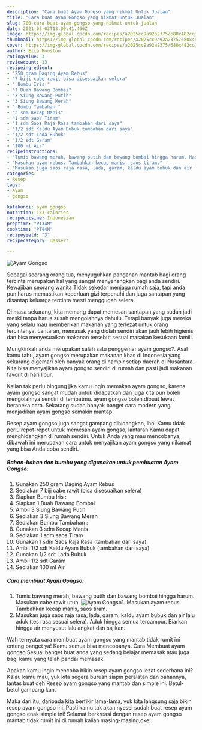 ```yaml
---
description: "Cara buat Ayam Gongso yang nikmat Untuk Jualan"
title: "Cara buat Ayam Gongso yang nikmat Untuk Jualan"
slug: 700-cara-buat-ayam-gongso-yang-nikmat-untuk-jualan
date: 2021-03-03T13:00:41.466Z
image: https://img-global.cpcdn.com/recipes/a2025cc9a92a2375/680x482cq70/ayam-gongso-foto-resep-utama.jpg
thumbnail: https://img-global.cpcdn.com/recipes/a2025cc9a92a2375/680x482cq70/ayam-gongso-foto-resep-utama.jpg
cover: https://img-global.cpcdn.com/recipes/a2025cc9a92a2375/680x482cq70/ayam-gongso-foto-resep-utama.jpg
author: Ella Houston
ratingvalue: 3
reviewcount: 13
recipeingredient:
- "250 gram Daging Ayam Rebus"
- "7 biji cabe rawit bisa disesuaikan selera"
- " Bumbu Iris "
- "1 Buah Bawang Bombai"
- "3 Siung Bawang Putih"
- "3 Siung Bawang Merah"
- " Bumbu Tambahan "
- "3 sdm Kecap Manis"
- "1 sdm saos Tiram"
- "1 sdm Saos Raja Rasa tambahan dari saya"
- "1/2 sdt Kaldu Ayam Bubuk tambahan dari saya"
- "1/2 sdt Lada Bubuk"
- "1/2 sdt Garam"
- "100 ml Air"
recipeinstructions:
- "Tumis bawang merah, bawang putih dan bawang bombai hingga harum. Masukan cabe rawit utuh."
- "Masukan ayam rebus. Tambahkan kecap manis, saos tiram."
- "Masukan juga saos raja rasa, lada, garam, kaldu ayam bubuk dan air lalu aduk (tes rasa sesuai selera). Aduk hingga semua tercampur. Biarkan hingga air menyusut lalu angkat dan sajikan."
categories:
- Resep
tags:
- ayam
- gongso

katakunci: ayam gongso 
nutrition: 153 calories
recipecuisine: Indonesian
preptime: "PT34M"
cooktime: "PT44M"
recipeyield: "3"
recipecategory: Dessert

---
```



![Ayam Gongso](https://img-global.cpcdn.com/recipes/a2025cc9a92a2375/680x482cq70/ayam-gongso-foto-resep-utama.jpg)

Sebagai seorang orang tua, menyuguhkan panganan mantab bagi orang tercinta merupakan hal yang sangat menyenangkan bagi anda sendiri. Kewajiban seorang  wanita Tidak sekedar menjaga rumah saja, tapi anda pun harus memastikan keperluan gizi terpenuhi dan juga santapan yang disantap keluarga tercinta mesti menggugah selera.

Di masa  sekarang, kita memang dapat memesan santapan yang sudah jadi meski tanpa harus susah mengolahnya dahulu. Tetapi banyak juga mereka yang selalu mau memberikan makanan yang terlezat untuk orang tercintanya. Lantaran, memasak yang diolah sendiri akan jauh lebih higienis dan bisa menyesuaikan makanan tersebut sesuai masakan kesukaan famili. 



Mungkinkah anda merupakan salah satu penggemar ayam gongso?. Asal kamu tahu, ayam gongso merupakan makanan khas di Indonesia yang sekarang digemari oleh banyak orang di hampir setiap daerah di Nusantara. Kita bisa menyajikan ayam gongso sendiri di rumah dan pasti jadi makanan favorit di hari libur.

Kalian tak perlu bingung jika kamu ingin memakan ayam gongso, karena ayam gongso sangat mudah untuk didapatkan dan juga kita pun boleh mengolahnya sendiri di tempatmu. ayam gongso boleh dibuat lewat beraneka cara. Sekarang sudah banyak banget cara modern yang menjadikan ayam gongso semakin mantap.

Resep ayam gongso juga sangat gampang dihidangkan, lho. Kamu tidak perlu repot-repot untuk memesan ayam gongso, lantaran Kamu dapat menghidangkan di rumah sendiri. Untuk Anda yang mau mencobanya, dibawah ini merupakan cara untuk menyajikan ayam gongso yang nikamat yang bisa Anda coba sendiri.

<!--inarticleads1-->

##### Bahan-bahan dan bumbu yang digunakan untuk pembuatan Ayam Gongso:

1. Gunakan 250 gram Daging Ayam Rebus
1. Sediakan 7 biji cabe rawit (bisa disesuaikan selera)
1. Siapkan  Bumbu Iris :
1. Siapkan 1 Buah Bawang Bombai
1. Ambil 3 Siung Bawang Putih
1. Sediakan 3 Siung Bawang Merah
1. Sediakan  Bumbu Tambahan :
1. Gunakan 3 sdm Kecap Manis
1. Sediakan 1 sdm saos Tiram
1. Gunakan 1 sdm Saos Raja Rasa (tambahan dari saya)
1. Ambil 1/2 sdt Kaldu Ayam Bubuk (tambahan dari saya)
1. Gunakan 1/2 sdt Lada Bubuk
1. Ambil 1/2 sdt Garam
1. Sediakan 100 ml Air




<!--inarticleads2-->

##### Cara membuat Ayam Gongso:

1. Tumis bawang merah, bawang putih dan bawang bombai hingga harum. Masukan cabe rawit utuh.
<img src="https://img-global.cpcdn.com/steps/dad2d837914efc99/160x128cq70/ayam-gongso-langkah-memasak-1-foto.jpg" alt="Ayam Gongso">1. Masukan ayam rebus. Tambahkan kecap manis, saos tiram.
1. Masukan juga saos raja rasa, lada, garam, kaldu ayam bubuk dan air lalu aduk (tes rasa sesuai selera). Aduk hingga semua tercampur. Biarkan hingga air menyusut lalu angkat dan sajikan.




Wah ternyata cara membuat ayam gongso yang mantab tidak rumit ini enteng banget ya! Kamu semua bisa mencobanya. Cara Membuat ayam gongso Sesuai banget buat anda yang sedang belajar memasak atau juga bagi kamu yang telah pandai memasak.

Apakah kamu ingin mencoba bikin resep ayam gongso lezat sederhana ini? Kalau kamu mau, yuk kita segera buruan siapin peralatan dan bahannya, lantas buat deh Resep ayam gongso yang mantab dan simple ini. Betul-betul gampang kan. 

Maka dari itu, daripada kita berfikir lama-lama, yuk kita langsung saja bikin resep ayam gongso ini. Pasti kamu tak akan nyesel sudah buat resep ayam gongso enak simple ini! Selamat berkreasi dengan resep ayam gongso mantab tidak rumit ini di rumah kalian masing-masing,oke!.

